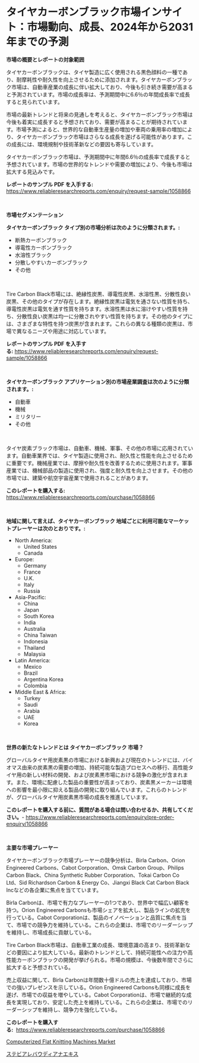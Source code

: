 <p><h1>タイヤカーボンブラック市場インサイト：市場動向、成長、2024年から2031年までの予測</h1></p><p><strong>市場の概要とレポートの対象範囲</strong></p>
<p><p>タイヤカーボンブラックは、タイヤ製造に広く使用される黒色顔料の一種であり、耐摩耗性や耐久性を向上させるために添加されます。タイヤカーボンブラック市場は、自動車産業の成長に伴い拡大しており、今後も引き続き需要が高まると予測されています。市場の成長率は、予測期間中に6.6％の年間成長率で成長すると見られています。</p><p>市場の最新トレンドと将来の見通しを考えると、タイヤカーボンブラック市場は今後も着実に成長すると予想されており、需要が高まることが期待されています。市場予測によると、世界的な自動車生産量の増加や車両の乗用率の増加により、タイヤカーボンブラック市場はさらなる成長を遂げる可能性があります。この成長には、環境規制や技術革新などの要因も寄与しています。</p><p>タイヤカーボンブラック市場は、予測期間中に年間6.6％の成長率で成長すると予想されています。市場の世界的なトレンドや需要の増加により、今後も市場は拡大する見込みです。</p></p>
<p><strong>レポートのサンプル PDF を入手する:</strong> <a href="https://www.reliableresearchreports.com/enquiry/request-sample/1058866">https://www.reliableresearchreports.com/enquiry/request-sample/1058866</a></p>
<p>&nbsp;</p>
<p><strong>市場セグメンテーション</strong></p>
<p><strong>タイヤカーボンブラック タイプ別の市場分析は次のように分類されます。:</strong></p>
<p><ul><li>断熱カーボンブラック</li><li>導電性カーボンブラック</li><li>水溶性ブラック</li><li>分散しやすいカーボンブラック</li><li>その他</li></ul></p>
<p>&nbsp;</p>
<p><p>Tire Carbon Black市場には、絶縁性炭黒、導電性炭黒、水溶性黒、分散性良い炭黒、その他のタイプが存在します。絶縁性炭黒は電気を通さない性質を持ち、導電性炭黒は電気を通す性質を持ちます。水溶性黒は水に溶けやすい性質を持ち、分散性良い炭黒は均一に分散されやすい性質を持ちます。その他のタイプには、さまざまな特性を持つ炭黒が含まれます。これらの異なる種類の炭黒は、市場で異なるニーズや用途に対応しています。</p></p>
<p><strong>レポートのサンプル PDF を入手する:</strong>&nbsp;<a href="https://www.reliableresearchreports.com/enquiry/request-sample/1058866">https://www.reliableresearchreports.com/enquiry/request-sample/1058866</a></p>
<p>&nbsp;</p>
<p><strong> タイヤカーボンブラック アプリケーション別の市場産業調査は次のように分類されます。:</strong></p>
<p><ul><li>自動車</li><li>機械</li><li>ミリタリー</li><li>その他</li></ul></p>
<p>&nbsp;</p>
<p><p>タイヤ炭素ブラック市場は、自動車、機械、軍事、その他の市場に応用されています。自動車業界では、タイヤ製造に使用され、耐久性と性能を向上させるために重要です。機械産業では、摩擦や耐久性を改善するために使用されます。軍事産業では、機械部品の製造に使用され、強度と耐久性を向上させます。その他の市場では、建築や航空宇宙産業で使用されることがあります。</p></p>
<p><strong>このレポートを購入する:</strong>&nbsp; <a href="https://www.reliableresearchreports.com/purchase/1058866">https://www.reliableresearchreports.com/purchase/1058866</a></p>
<p>&nbsp;</p>
<p><strong>地域に関して言えば、タイヤカーボンブラック 地域ごとに利用可能なマーケットプレーヤーは次のとおりです。:</strong></p>
<p><ul>
    <li>
        North America:
        <ul>
            <li>United States</li>
            <li>Canada</li>
        </ul>
    </li>
    <li>
        Europe:
        <ul>
            <li>Germany</li>
            <li>France</li>
            <li>U.K.</li>
            <li>Italy</li>
            <li>Russia</li>
        </ul>
    </li>
    <li>
        Asia-Pacific:
        <ul>
            <li>China</li>
            <li>Japan</li>
            <li>South Korea</li>
            <li>India</li>
            <li>Australia</li>
            <li>China Taiwan</li>
            <li>Indonesia</li>
            <li>Thailand</li>
            <li>Malaysia</li>
        </ul>
    </li>
    <li>
        Latin America:
        <ul>
            <li>Mexico</li>
            <li>Brazil</li>
            <li>Argentina Korea</li>
            <li>Colombia</li>
        </ul>
    </li>
    <li>
        Middle East & Africa:
        <ul>
            <li>Turkey</li>
            <li>Saudi</li>
            <li>Arabia</li>
            <li>UAE</li>
            <li>Korea</li>
        </ul>
    </li>
    </ul></p>
<p>&nbsp;</p>
<p><strong>世界の新たなトレンドとは タイヤカーボンブラック 市場？</strong></p>
<p><p>グローバルタイヤ用炭素黒の市場における新興および現在のトレンドには、バイオマス由来の炭素黒の需要の増加、持続可能な製造プロセスへの移行、高性能タイヤ用の新しい材料の開発、および炭素黒市場における競争の激化が含まれます。また、環境に配慮した製品の重要性が高まっており、炭素黒メーカーは環境への影響を最小限に抑える製品の開発に取り組んでいます。これらのトレンドが、グローバルタイヤ用炭素黒市場の成長を推進しています。</p></p>
<p><strong>このレポートを購入する前に、質問がある場合は問い合わせるか、共有してください。</strong>- <a href="https://www.reliableresearchreports.com/enquiry/pre-order-enquiry/1058866">https://www.reliableresearchreports.com/enquiry/pre-order-enquiry/1058866</a></p>
<p>&nbsp;</p>
<p><strong>主要な市場プレーヤー</strong></p>
<p><p>タイヤカーボンブラック市場プレーヤーの競争分析は、Birla Carbon、Orion Engineered Carbons、Cabot Corporation、Omsk Carbon Group、Philips Carbon Black、China Synthetic Rubber Corporation、Tokai Carbon Co Ltd、Sid Richardson Carbon & Energy Co、Jiangxi Black Cat Carbon Black Incなどの各企業に焦点を当てています。</p><p>Birla Carbonは、市場で有力なプレーヤーの1つであり、世界中で幅広い顧客を持つ。Orion Engineered Carbonsも市場シェアを拡大し、製品ラインの拡充を行っている。Cabot Corporationは、製品のイノベーションと品質に焦点を当て、市場での競争力を維持している。これらの企業は、市場でのリーダーシップを維持し、市場成長に貢献している。</p><p>Tire Carbon Black市場は、自動車工業の成長、環境意識の高まり、技術革新などの要因により拡大している。最新のトレンドとして、持続可能性への注力や高性能カーボンブラックの開発が挙げられる。市場の規模は、今後数年間でさらに拡大すると予想されている。</p><p>売上収益に関して、Birla Carbonは年間数十億ドルの売上を達成しており、市場での強いプレゼンスを示している。Orion Engineered Carbonsも同様に成長を遂げ、市場での収益を増やしている。Cabot Corporationは、市場で継続的な成長を実現しており、安定した売上を維持している。これらの企業は、市場でのリーダーシップを維持し、競争力を強化している。</p></p>
<p><strong>このレポートを購入する:</strong>&nbsp;&nbsp;<a href="https://www.reliableresearchreports.com/purchase/1058866">https://www.reliableresearchreports.com/purchase/1058866</a></p>
<p><p><a href="https://github.com/nicholepatriciadoylenwnrjr0/Market-Research-Report-List-1/blob/main/computerized-flat-knitting-machines-market.md">Computerized Flat Knitting Machines Market</a></p><p><a href="https://github.com/nemesis2824/Market-Research-Report-List-1/blob/main/143293611104.md">ステビアレバウディアナエキス</a></p></p>